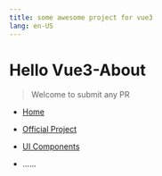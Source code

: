 ```yaml
---
title: some awesome project for vue3
lang: en-US
---
```

# Hello Vue3-About
> Welcome to submit any PR
- [Home](https://vue3-about.vercel.app/home)
- [Official Project](https://vue3-about.vercel.app/home/official-project.html)

- [UI Components](https://vue3-about.vercel.app/home/ui-components.html)
- ......